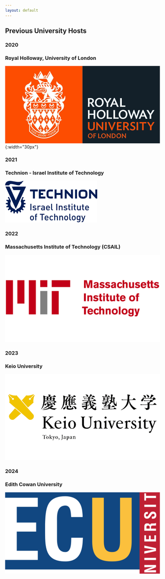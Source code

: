 ```yaml
---
layout: default
---
```


## Previous University Hosts

### 2020

### Royal Holloway, University of London

![](./assets/images/Holloway.jpg){:width="30px"}

### 2021

### Technion - Israel Institute of Technology

![Hello](./assets/images/Technion.png)

### 2022

### Massachusetts Institute of Technology (CSAIL)

![Hello](./assets/images/MIT.png)

### 2023

### Keio University

![Hello](./assets/images/Keio.png)

### 2024

### Edith Cowan University

![Hello](./assets/images/Edith.png)

